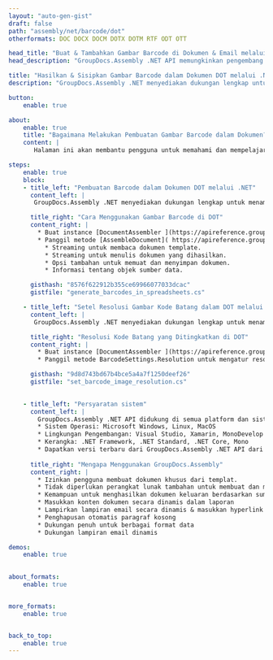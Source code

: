 ```yaml
---
layout: "auto-gen-gist"
draft: false
path: "assembly/net/barcode/dot"
otherformats: DOC DOCX DOCM DOTX DOTM RTF ODT OTT 

head_title: "Buat & Tambahkan Gambar Barcode di Dokumen & Email melalui .NET"
head_description: "GroupDocs.Assembly .NET API memungkinkan pengembang untuk menghasilkan & menyisipkan gambar Barcode secara dinamis di dalam dokumen (PDF DOC, DOCX, RTF, XLSX, CSV, PPTX) & Pesan email dengan mudah."

title: "Hasilkan & Sisipkan Gambar Barcode dalam Dokumen DOT melalui .NET API"
description: "GroupDocs.Assembly .NET menyediakan dukungan lengkap untuk pembuatan, pengeditan, dan penambahan gambar Barcode dinamis di dalam dokumen DOT menggunakan C# & VB.NET API."

button:
    enable: true

about:
    enable: true
    title: "Bagaimana Melakukan Pembuatan Gambar Barcode dalam Dokumen?"
    content: |
       Halaman ini akan membantu pengguna untuk memahami dan mempelajari tentang cara menghasilkan dan menyisipkan gambar kode batang secara dinamis dalam dokumen dan pesan email mereka di dalam C#, ASP.NET, dan aplikasi terkait .NET lainnya. GroupDocs.Assembly .NET adalah API yang sangat kuat yang memberi pengguna kemampuan untuk mengotomatisasi dan menghasilkan laporan dalam banyak format file terkemuka di dalam aplikasi .NET mereka sendiri tanpa ketergantungan eksternal. Ini mendukung beberapa format file yang sangat umum seperti PDF, HTML, email Outlook, Microsoft Office Word, lembar kerja Excel, presentasi PowerPoint dan slide. Ini sepenuhnya mendukung beberapa simbologi barcode linier & 2D yang umum. Anda juga dapat dengan mudah menyesuaikan ukuran gambar barcode, warna depan dan belakang, font dan penempatan teks barcode, pengaturan resolusi gambar barcode dan banyak lagi. Ini juga mendukung pembuatan dokumen kustom dari template dan data yang diperoleh dari berbagai sumber seperti database, XML, JSON, OData, objek dan banyak lagi. 

steps:
    enable: true
    block:
    - title_left: "Pembuatan Barcode dalam Dokumen DOT melalui .NET"
      content_left: |
       GroupDocs.Assembly .NET menyediakan dukungan lengkap untuk menambahkan dan mengelola Barcode di dalam dokumen DOT. Contoh kode C# .NET berikut menunjukkan cara membuat dan menyisipkan gambar kode batang di dalam dokumen DOT. 

      title_right: "Cara Menggunakan Gambar Barcode di DOT"
      content_right: |
        * Buat instance [DocumentAssembler ](https://apireference.groupdocs.com/assembly/net/groupdocs.assembly/documentassembler) 
        * Panggil metode [AssembleDocument]( https://apireference.groupdocs.com/assembly/net/groupdocs.assembly.documentassembler/assembledocument/methods/1) dengan parameter berikut
          * Streaming untuk membaca dokumen template.
          * Streaming untuk menulis dokumen yang dihasilkan.
          * Opsi tambahan untuk memuat dan menyimpan dokumen.
          * Informasi tentang objek sumber data.

      gisthash: "8576f622912b355ce69966077033dcac"
      gistfile: "generate_barcodes_in_spreadsheets.cs"

    - title_left: "Setel Resolusi Gambar Kode Batang dalam DOT melalui .NET"
      content_left: |
       GroupDocs.Assembly .NET menyediakan dukungan lengkap untuk menambahkan dan mengelola Barcode di dalam dokumen DOT. Anda dapat dengan mudah mengatur resolusi barcode hanya dengan beberapa baris kode. Kode berikut memungkinkan pengguna untuk mengatur resolusi horizontal dan vertikal ke 300 DPI. 

      title_right: "Resolusi Kode Batang yang Ditingkatkan di DOT"
      content_right: |
        * Buat instance [DocumentAssembler ](https://apireference.groupdocs.com/assembly/net/groupdocs.assembly/documentassembler) 
        * Panggil metode BarcodeSettings.Resolution untuk mengatur resolusi gambar barcode ke 300 DPI. 

      gisthash: "9d8d743bd67b4bce5a4a7f1250deef26"
      gistfile: "set_barcode_image_resolution.cs"
      

    - title_left: "Persyaratan sistem"
      content_left: |
        GroupDocs.Assembly .NET API didukung di semua platform dan sistem operasi utama. Untuk panduan persyaratan sistem lengkap, silakan kunjungi [persyaratan sistem](https://docs.groupdocs.com/assembly/net/system-requirements/) Sebelum menjalankan kode di bawah, pastikan Anda telah menginstal prasyarat berikut di sistem:
        * Sistem Operasi: Microsoft Windows, Linux, MacOS
        * Lingkungan Pengembangan: Visual Studio, Xamarin, MonoDevelop dll
        * Kerangka: .NET Framework, .NET Standard, .NET Core, Mono
        * Dapatkan versi terbaru dari GroupDocs.Assembly .NET API dari [NuGet](https://www.nuget.org/packages/GroupDocs.Assembly/)
        
      title_right: "Mengapa Menggunakan GroupDocs.Assembly"
      content_right: |
        * Izinkan pengguna membuat dokumen khusus dari templat.
        * Tidak diperlukan perangkat lunak tambahan untuk membuat dan mengotomatisasi dokumen
        * Kemampuan untuk menghasilkan dokumen keluaran berdasarkan sumber data
        * Masukkan konten dokumen secara dinamis dalam laporan
        * Lampirkan lampiran email secara dinamis & masukkan hyperlink dalam laporan 
        * Penghapusan otomatis paragraf kosong
        * Dukungan penuh untuk berbagai format data
        * Dukungan lampiran email dinamis

demos:
    enable: true
        

about_formats:
    enable: true


more_formats:
    enable: true


back_to_top:
    enable: true
---
```

